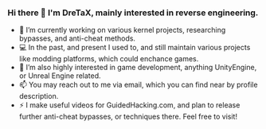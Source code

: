 ### Hi there 👋 I'm **DreTaX**, mainly interested in reverse engineering.

- 🔭 I’m currently working on various kernel projects, researching bypasses, and anti-cheat methods.
- 💻 In the past, and present I used to, and still maintain various projects like modding platforms, which could enchance games.
- 👯 I’m also highly interested in game development, anything UnityEngine, or Unreal Engine related.
- 📫 You may reach out to me via email, which you can find near by profile description.
- ⚡ I make useful videos for GuidedHacking.com, and plan to release further anti-cheat bypasses, or techniques there. Feel free to visit!
